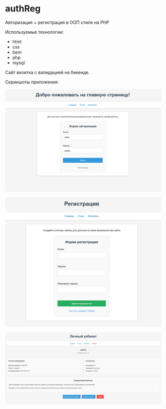 # authReg

Авторизация + регистрация в ООП стиле на PHP

Используемые технологии:

- html
- css
- bem
- php
- mysql

Сайт визитка с валидацией на бекенде.

Скриншоты приложения:

![Страница авторизации](./images/image-1.jpg)

![Страница регистрации](./images/image-2.jpg)

![Личный кабинет](./images/image-3.jpg)
